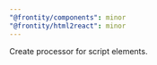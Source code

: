 ```yaml
---
"@frontity/components": minor
"@frontity/html2react": minor
---
```


Create processor for script elements.
